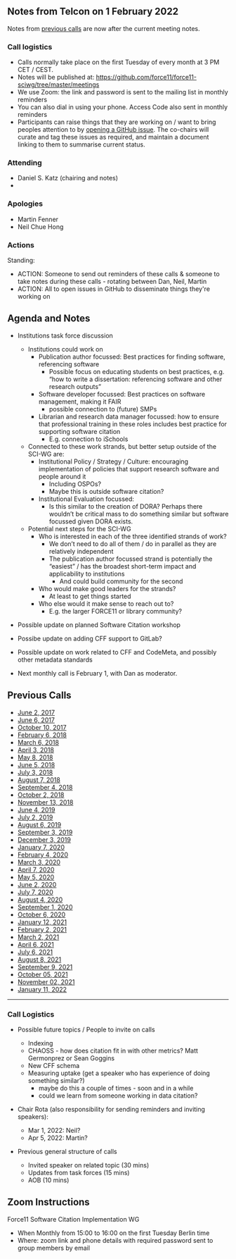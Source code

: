 ## Notes from Telcon on 1 February 2022

Notes from [previous calls](#previous-calls) are now after the current meeting notes.

### Call logistics

- Calls normally take place on the first Tuesday of every month at 3 PM CET / CEST.
- Notes will be published at: https://github.com/force11/force11-sciwg/tree/master/meetings
- We use Zoom: the link and password is sent to the mailing list in monthly reminders
- You can also dial in using your phone. Access Code also sent in monthly reminders
- Participants can raise things that they are working on / want to bring peoples attention to by [opening a GitHub issue](https://github.com/force11/force11-sciwg/issues). The co-chairs will curate and tag these issues as required, and maintain a document linking to them to summarise current status.

### Attending

- Daniel S. Katz (chairing and notes)
- 

### Apologies
- Martin Fenner
- Neil Chue Hong

### Actions

Standing:

- ACTION: Someone to send out reminders of these calls & someone to take notes during these calls - rotating between Dan, Neil, Martin
- ACTION: All to open issues in GitHub to disseminate things they're working on

## Agenda and Notes

- Institutions task force discussion
  - Institutions could work on
    - Publication author focussed: Best practices for finding software, referencing software
      - Possible focus on educating students on best practices, e.g. “how to write a dissertation: referencing software and other research outputs”
    - Software developer focussed: Best practices on software management, making it FAIR
       - possible connection to (future) SMPs
    - Librarian and research data manager focussed: how to ensure that professional training in these roles includes best practice for supporting software citation
      - E.g. connection to iSchools
  - Connected to these work strands, but better setup outside of the SCI-WG are:
      - Institutional Policy / Strategy / Culture: encouraging implementation of policies that support research software and people around it
          - Including OSPOs?
          - Maybe this is outside software citation?
      - Institutional Evaluation focussed:
          - Is this similar to the creation of DORA? Perhaps there wouldn’t be critical mass to do something similar but software focussed given DORA exists.
  - Potential next steps for the SCI-WG
    - Who is interested in each of the three identified strands of work?
         - We don’t need to do all of them / do in parallel as they are relatively independent
         - The publication author focussed strand is potentially the “easiest” / has the broadest short-term impact and applicability to institutions
           - And could build community for the second
    - Who would make good leaders for the strands?
      - At least to get things started
    - Who else would it make sense to reach out to?
      - E.g. the larger FORCE11 or library community?



- Possible update on planned Software Citation workshop

- Possibe update on adding CFF support to GitLab?

- Possible update on work related to CFF and CodeMeta, and possibly other metadata standards

- Next monthly call is February 1, with Dan as moderator.

## Previous Calls

- [June 2, 2017](https://github.com/force11/force11-sciwg/blob/master/meetings/20170602-Notes.md)
- [June 6, 2017](https://github.com/force11/force11-sciwg/blob/master/meetings/20170606-Notes.md)
- [October 10, 2017](https://github.com/force11/force11-sciwg/blob/master/meetings/20171010-Notes.md)
- [February 6, 2018](https://github.com/force11/force11-sciwg/blob/master/meetings/20180206-Notes.md)
- [March 6, 2018](https://github.com/force11/force11-sciwg/blob/master/meetings/20180306-Notes.md)
- [April 3, 2018](https://github.com/force11/force11-sciwg/blob/master/meetings/20180403-Notes.md)
- [May 8, 2018](https://github.com/force11/force11-sciwg/blob/master/meetings/20180508-Notes.md)
- [June 5, 2018](https://github.com/force11/force11-sciwg/blob/master/meetings/20180605-Notes.md)
- [July 3, 2018](https://github.com/force11/force11-sciwg/blob/master/meetings/20180703-Notes.md)
- [August 7, 2018](https://github.com/force11/force11-sciwg/blob/master/meetings/20180807-Notes.md)
- [September 4, 2018](https://github.com/force11/force11-sciwg/blob/master/meetings/20180904-Notes.md)
- [October 2, 2018](https://github.com/force11/force11-sciwg/blob/master/meetings/20181002-Notes.md)
- [November 13, 2018](https://github.com/force11/force11-sciwg/blob/master/meetings/20181113-Notes.md)
- [June 4, 2019](https://github.com/force11/force11-sciwg/blob/master/meetings/20190604-Notes.md)
- [July 2, 2019](https://github.com/force11/force11-sciwg/blob/master/meetings/20190702-Notes.md)
- [August 6, 2019](https://github.com/force11/force11-sciwg/blob/master/meetings/20190806-Notes.md)
- [September 3, 2019](https://github.com/force11/force11-sciwg/blob/master/meetings/20190903-Notes.md)
- [December 3, 2019](https://github.com/force11/force11-sciwg/blob/master/meetings/20191203-Notes.md)
- [January 7, 2020](https://github.com/force11/force11-sciwg/blob/master/meetings/20200107-Notes.md)
- [February 4, 2020](https://github.com/force11/force11-sciwg/blob/master/meetings/20200204-Notes.md)
- [March 3, 2020](https://github.com/force11/force11-sciwg/blob/master/meetings/20200303-Notes.md)
- [April 7, 2020](https://github.com/force11/force11-sciwg/blob/master/meetings/20200407-Notes.md)
- [May 5, 2020](https://github.com/force11/force11-sciwg/blob/master/meetings/20200505-Notes.md)
- [June 2, 2020](https://github.com/force11/force11-sciwg/blob/master/meetings/20200602-Notes.md)
- [July 7, 2020](https://github.com/force11/force11-sciwg/blob/master/meetings/20200707-Notes.md)
- [August 4, 2020](https://github.com/force11/force11-sciwg/blob/master/meetings/20200804-Notes.md)
- [September 1, 2020](https://github.com/force11/force11-sciwg/blob/master/meetings/20200901-Notes.md)
- [October 6, 2020](https://github.com/force11/force11-sciwg/blob/master/meetings/20201006-Notes.md)
- [January 12, 2021](https://github.com/force11/force11-sciwg/blob/master/meetings/20210112-Notes.md)
- [February 2, 2021](https://github.com/force11/force11-sciwg/blob/master/meetings/20210202-Notes.md)
- [March 2, 2021](https://github.com/force11/force11-sciwg/blob/master/meetings/20210302-Notes.md)
- [April 6, 2021](https://github.com/force11/force11-sciwg/blob/master/meetings/20210406-Notes.md)
- [July 6, 2021](https://github.com/force11/force11-sciwg/blob/master/meetings/20210706-Notes.md)
- [August 8, 2021](https://github.com/force11/force11-sciwg/blob/master/meetings/20210803-Notes.md)
- [September 9, 2021](https://github.com/force11/force11-sciwg/blob/master/meetings/20210909-Notes.md)
- [October 05, 2021](https://github.com/force11/force11-sciwg/blob/master/meetings/20211005-Notes.md)
- [November 02, 2021](https://github.com/force11/force11-sciwg/blob/master/meetings/20211102-Notes.md)
- [January 11, 2022](https://github.com/force11/force11-sciwg/blob/master/meetings/20220111-Notes.md)

---

### Call Logistics

- Possible future topics / People to invite on calls

  - Indexing
  - CHAOSS - how does citation fit in with other metrics? Matt Germonprez or Sean Goggins
  - New CFF schema
  - Measuring uptake (get a speaker who has experience of doing something similar?)
    - maybe do this a couple of times - soon and in a while
    - could we learn from someone working in data citation?

- Chair Rota (also responsibility for sending reminders and inviting speakers):
  - Mar 1, 2022: Neil?
  - Apr 5, 2022: Martin?
 
- Previous general structure of calls
  - Invited speaker on related topic (30 mins)
  - Updates from task forces (15 mins)
  - AOB (10 mins)

## Zoom Instructions

Force11 Software Citation Implementation WG

- When Monthly from 15:00 to 16:00 on the first Tuesday Berlin time
- Where: zoom link and phone details with required password sent to group members by email
